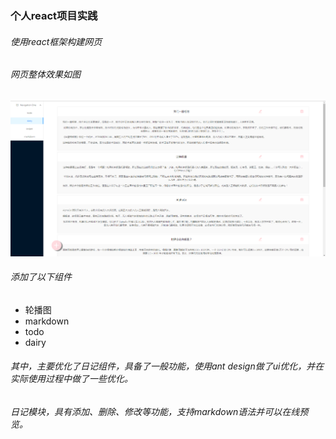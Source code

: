### 个人react项目实践
###### 使用react框架构建网页
###### 网页整体效果如图
![avatar](https://github.com/T0hsakaRin/My-Dairy/blob/master/image/1.png)
###### 添加了以下组件
* 轮播图
* markdown
* todo
* dairy
###### 其中，主要优化了日记组件，具备了一般功能，使用ant design做了ui优化，并在实际使用过程中做了一些优化。
###### 日记模块，具有添加、删除、修改等功能，支持markdown语法并可以在线预览。
